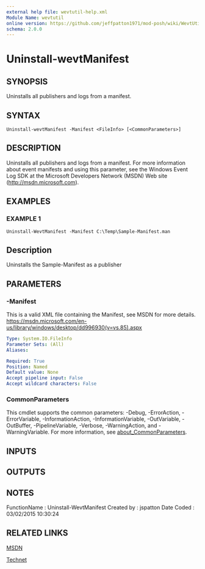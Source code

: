 ```yaml
---
external help file: wevtutil-help.xml
Module Name: wevtutil
online version: https://github.com/jeffpatton1971/mod-posh/wiki/WevtUtil#Uninstall-WevtManifest
schema: 2.0.0
---
```


# Uninstall-wevtManifest

## SYNOPSIS
Uninstalls all publishers and logs from a manifest.

## SYNTAX

```
Uninstall-wevtManifest -Manifest <FileInfo> [<CommonParameters>]
```

## DESCRIPTION
Uninstalls all publishers and logs from a manifest.
For more
information about event manifests and using this parameter, see
the Windows Event Log SDK at the Microsoft Developers Network
(MSDN) Web site (http://msdn.microsoft.com).

## EXAMPLES

### EXAMPLE 1
```
Uninstall-WevtManifest -Manifest C:\Temp\Sample-Manifest.man
```

Description
-----------
Uninstalls the Sample-Manifest as a publisher

## PARAMETERS

### -Manifest
This is a valid XML file containing the Manifest, see MSDN for
more details.
https://msdn.microsoft.com/en-us/library/windows/desktop/dd996930(v=vs.85).aspx

```yaml
Type: System.IO.FileInfo
Parameter Sets: (All)
Aliases:

Required: True
Position: Named
Default value: None
Accept pipeline input: False
Accept wildcard characters: False
```

### CommonParameters
This cmdlet supports the common parameters: -Debug, -ErrorAction, -ErrorVariable, -InformationAction, -InformationVariable, -OutVariable, -OutBuffer, -PipelineVariable, -Verbose, -WarningAction, and -WarningVariable. For more information, see [about_CommonParameters](http://go.microsoft.com/fwlink/?LinkID=113216).

## INPUTS

## OUTPUTS

## NOTES
FunctionName : Uninstall-WevtManifest
Created by   : jspatton
Date Coded   : 03/02/2015 10:30:24

## RELATED LINKS


[MSDN](https://msdn.microsoft.com/en-us/library/windows/desktop/aa820708%28v=vs.85%29.aspx?f=255&MSPPError=-2147217396)

[Technet](https://technet.microsoft.com/en-us/library/cc732848.aspx)

